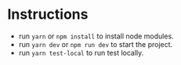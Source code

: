 # Instructions

- run `yarn` or `npm install` to install node modules.
- run `yarn dev` or `npm run dev` to start the project.
- run `yarn test-local` to run test locally.

<!-- https://dev.to/bqardi/testing-and-formatting-before-commit-43i5#:~:text=Doing%20it%20automatically%20before%20we,%2Fhard%20to%20read%20%2Dcode. -->
